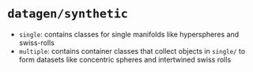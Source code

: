 # `datagen/synthetic`

- `single`: contains classes for single manifolds like hyperspheres and swiss-rolls
- `multiple`: contains container classes that collect objects in `single/` to form datasets like concentric spheres and intertwined swiss rolls
